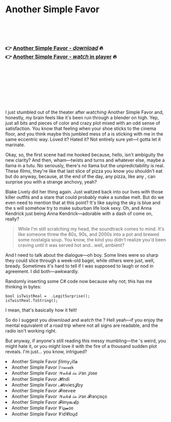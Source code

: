 <h1>Another Simple Favor</h1>

<br><br><br>

<h3>👉 <a href="https://Kens-chincvertegutt1984.github.io/tmpmnknstg/">Another Simple Favor - 𝘥𝘰𝘸𝘯𝘭𝘰𝘢𝘥</a> 🔥<br>
👉 <a href="https://Kens-chincvertegutt1984.github.io/tmpmnknstg/">Another Simple Favor - 𝘸𝘢𝘵𝘤𝘩 in player</a> 🔥
</h3>



<br><br><br><br><br><br><br>


I just stumbled out of the theater after 𝘸𝘢𝘵𝘤𝘩𝘪𝘯𝘨 Another Simple Favor and, honestly, my brain feels like it's been run through a blender on high. Yep, just all bits and pieces of color and crazy plot mixed with an odd sense of satisfaction. You know that feeling when your shoe sticks to the cinema floor, and you think maybe this jumbled mess of a   is sticking with me in the same eccentric way. Loved it? Hated it? Not entirely sure yet—I gotta let it marinate.

Okay, so, the first scene had me hooked because, hello, isn't ambiguity the new clarity? And then, wham—twists and turns and whatever else, maybe a llama in a tutu. No seriously, there's no llama but the unpredictability is real. These 𝘧𝘪𝘭𝘮𝘴, they're like that last slice of pizza you know you shouldn't eat but do anyway, because, at the end of the day, any pizza, like any  , can surprise you with a strange anchovy, yeah?

Blake Lively did her thing again. Just waltzed back into our lives with those killer outfits and a stare that could probably make a sundae melt. But do we even need to mention that at this point? It's like saying the sky is blue and the  s will somehow try to make suburban life look sexy. Oh, and Anna Kendrick just being Anna Kendrick—adorable with a dash of come on, really?

> While I'm still scratching my head, the soundtrack comes to mind. It's like someone threw the 80s, 90s, and 2000s into a pot and brewed some nostalgia soup. You know, the kind you didn’t realize you'd been craving until it was served hot and...well, ambient?

And I need to talk about the dialogue—oh boy. Some lines were so sharp they could slice through a week-old bagel, while others were just, well, bready. Sometimes it's hard to tell if I was supposed to laugh or nod in agreement. I did both—awkwardly. 

Randomly inserting some C# code now because why not; this   has me thinking in bytes:
```
bool isTwistReal =  .LegitSurprise();
isTwistReal.ToString();
```
I mean, that's basically how it felt!

So do I suggest you 𝘥𝘰𝘸𝘯𝘭𝘰𝘢𝘥 and 𝘸𝘢𝘵𝘤𝘩 the  ? Hell yeah—if you enjoy the mental equivalent of a road trip where not all signs are readable, and the radio isn't working right. 

But anyway, if anyone's still reading this messy mumbling—the  's weird, you might hate it, or you might love it with the fire of a thousand sudden plot reveals. I'm just... you know, intrigued?

<li>Another Simple Favor ƒ𝗂𝗅𝗆𝗒𝓏𝗂𝗅𝗅𝖆</li>
<li>Another Simple Favor 𝙿𝑒𝒶𝒸𝓸𝐜𝗄</li>
<li>Another Simple Favor 𝒲𝒶𝓉𝒸𝒽 𝒾𝓃 𝒮𝖺𝗇 𝒥𝗈𝗌𝖾</li>
<li>Another Simple Favor 𝓗𝗂𝗇ԁ𝗂</li>
<li>Another Simple Favor 𝓜𝗈ν𝗂𝖾𝗌𝓙𝗈𝗒</li>
<li>Another Simple Favor 𝓕𝗋𝖾𝖾ν𝖾𝖾</li>
<li>Another Simple Favor 𝒲𝒶𝓉𝒸𝒽 𝒾𝓃 𝒮𝖺𝗇 𝓕𝗋𝖺𝗇ç𝗂𝗌ç𝗈</li>
<li>Another Simple Favor 𝓕𝗂𝗅𝗆𝗒𝗐𝓐ρ</li>
<li>Another Simple Favor 𝓥ų𝓶𝗈𝗈</li>
<li>Another Simple Favor 𝓥𝗂ԁ𝓒𝗅𝗈ųԁ</li>
